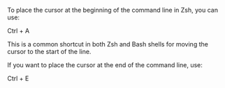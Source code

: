 To place the cursor at the beginning of the command line in Zsh, you can use:

Ctrl + A

This is a common shortcut in both Zsh and Bash shells for moving the cursor to the start of the line.

If you want to place the cursor at the end of the command line, use:

Ctrl + E
